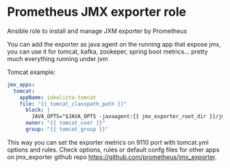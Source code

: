 # Prometheus JMX exporter role

Ansible role to install and manage JXM exporter by Prometheus

You can add the exporter as java agent on the running app that expose jmx, you can use it for tomcat, kafka, zookeper, spring boot metrics... pretty much everything running under jvm

Tomcat example:

```yaml
jmx_apps:
  tomcat:
    appName: idealista-tomcat
    file: "{{ tomcat_classpath_path }}"
      block: |
        JAVA_OPTS="$JAVA_OPTS -javaagent:{{ jmx_exporter_root_dir }}/jmx_prometheus_javaagent-{{ jmx_exporter_version }}.jar=9110:{{ jmx_exporter_root_dir }}/tomcat.yml"
      owner: "{{ tomcat_user }}"
      group: "{{ tomcat_group }}"
```

This way you can set the exporter metrics on 9110 port with tomcat.yml options and rules. Check options, rules or default confg files for other apps on jmx_exporter github repo https://github.com/prometheus/jmx_exporter.
